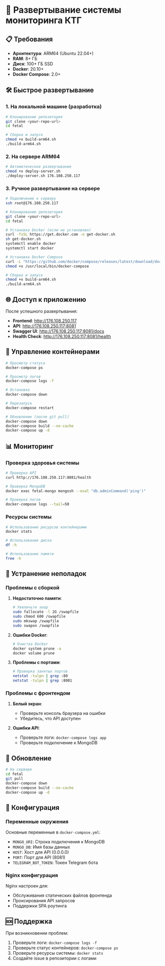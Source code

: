 # 🚀 Развертывание системы мониторинга КТГ

## 📋 Требования

- **Архитектура**: ARM64 (Ubuntu 22.04+)
- **RAM**: 8+ ГБ
- **Диск**: 100+ ГБ SSD
- **Docker**: 20.10+
- **Docker Compose**: 2.0+

## 🛠️ Быстрое развертывание

### 1. На локальной машине (разработка)

```bash
# Клонирование репозитория
git clone <your-repo-url>
cd fetal

# Сборка и запуск
chmod +x build-arm64.sh
./build-arm64.sh
```

### 2. На сервере ARM64

```bash
# Автоматическое развертывание
chmod +x deploy-server.sh
./deploy-server.sh 176.108.250.117
```

### 3. Ручное развертывание на сервере

```bash
# Подключение к серверу
ssh root@176.108.250.117

# Клонирование репозитория
git clone <your-repo-url>
cd fetal

# Установка Docker (если не установлен)
curl -fsSL https://get.docker.com -o get-docker.sh
sh get-docker.sh
systemctl enable docker
systemctl start docker

# Установка Docker Compose
curl -L "https://github.com/docker/compose/releases/latest/download/docker-compose-$(uname -s)-$(uname -m)" -o /usr/local/bin/docker-compose
chmod +x /usr/local/bin/docker-compose

# Сборка и запуск
chmod +x build-arm64.sh
./build-arm64.sh
```

## 🌐 Доступ к приложению

После успешного развертывания:

- **Frontend**: http://176.108.250.117
- **API**: http://176.108.250.117:8081
- **Swagger UI**: http://176.108.250.117:8081/docs
- **Health Check**: http://176.108.250.117:8081/health

## 🔧 Управление контейнерами

```bash
# Просмотр статуса
docker-compose ps

# Просмотр логов
docker-compose logs -f

# Остановка
docker-compose down

# Перезапуск
docker-compose restart

# Обновление (после git pull)
docker-compose down
docker-compose build --no-cache
docker-compose up -d
```

## 📊 Мониторинг

### Проверка здоровья системы

```bash
# Проверка API
curl http://176.108.250.117:8081/health

# Проверка MongoDB
docker exec fetal-mongo mongosh --eval "db.adminCommand('ping')"

# Проверка логов
docker-compose logs --tail=50
```

### Ресурсы системы

```bash
# Использование ресурсов контейнерами
docker stats

# Использование диска
df -h

# Использование памяти
free -h
```

## 🐛 Устранение неполадок

### Проблемы с сборкой

1. **Недостаточно памяти**:
   ```bash
   # Увеличьте swap
   sudo fallocate -l 2G /swapfile
   sudo chmod 600 /swapfile
   sudo mkswap /swapfile
   sudo swapon /swapfile
   ```

2. **Ошибки Docker**:
   ```bash
   # Очистка Docker
   docker system prune -a
   docker volume prune
   ```

3. **Проблемы с портами**:
   ```bash
   # Проверка занятых портов
   netstat -tulpn | grep :80
   netstat -tulpn | grep :8081
   ```

### Проблемы с фронтендом

1. **Белый экран**:
   - Проверьте консоль браузера на ошибки
   - Убедитесь, что API доступен

2. **Ошибки API**:
   - Проверьте логи: `docker-compose logs app`
   - Проверьте подключение к MongoDB

## 🔄 Обновление

```bash
# На сервере
cd fetal
git pull
docker-compose down
docker-compose build --no-cache
docker-compose up -d
```

## 📝 Конфигурация

### Переменные окружения

Основные переменные в `docker-compose.yml`:

- `MONGO_URI`: Строка подключения к MongoDB
- `MONGO_DB`: Имя базы данных
- `HOST`: Хост для API (0.0.0.0)
- `PORT`: Порт для API (8081)
- `TELEGRAM_BOT_TOKEN`: Токен Telegram бота

### Nginx конфигурация

Nginx настроен для:
- Обслуживания статических файлов фронтенда
- Проксирования API запросов
- Поддержки SPA роутинга

## 🆘 Поддержка

При возникновении проблем:

1. Проверьте логи: `docker-compose logs -f`
2. Проверьте статус контейнеров: `docker-compose ps`
3. Проверьте ресурсы системы: `docker stats`
4. Создайте issue в репозитории с логами
